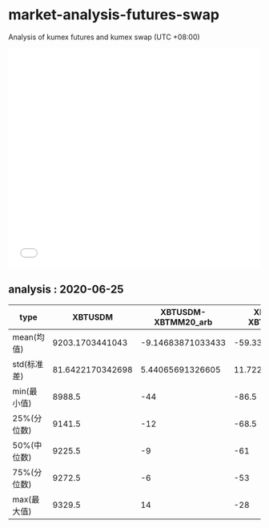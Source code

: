 # market-analysis-futures-swap
Analysis of kumex futures and kumex swap (UTC +08:00)

<iframe width="100%" height="440" src="./data.html" frameborder="no" border="0" scrolling="no"></iframe>

## analysis : 2020-06-25

type|XBTUSDM|XBTUSDM-XBTMM20_arb|XBTUSDM-XBTMU20_arb|
---|---|---|---
mean(均值) | 9203.1703441043 | -9.14683871033433 | -59.3315064936387
std(标准差) | 81.6422170342698 | 5.44065691326605 | 11.7226260195034
min(最小值) | 8988.5 | -44 | -86.5
25%(分位数) | 9141.5 | -12 | -68.5
50%(中位数) | 9225.5 | -9 | -61
75%(分位数) | 9272.5 | -6 | -53
max(最大值) | 9329.5 | 14 | -28
